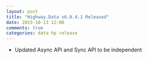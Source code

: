 ```yaml
---
layout: post
title: "Highway.Data v6.0.4.1 Released"
date: 2015-10-13 12:00
comments: true
categories: data hp release
---
```


* Updated Async API and Sync API to be independent
